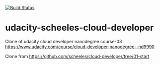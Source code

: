 [![Build Status](https://travis-ci.org/kugmax/udacity-scheeles-cloud-developer.svg?branch=master)](https://travis-ci.org/kugmax/udacity-scheeles-cloud-developer)

# udacity-scheeles-cloud-developer
Clone of udacity cloud developer nanodegree course-03
https://www.udacity.com/course/cloud-developer-nanodegree--nd9990

Clone from https://github.com/scheeles/cloud-developer/tree/01-start
